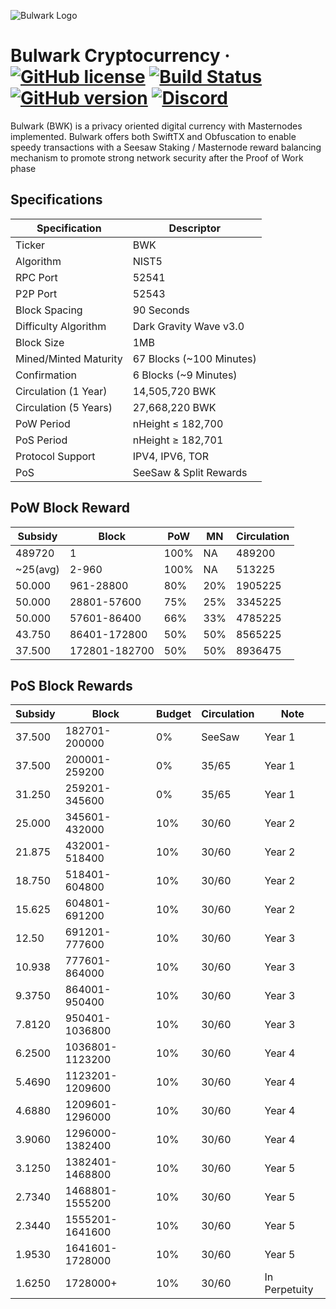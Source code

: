 ![Bulwark Logo](https://bulwarkcrypto.com/wp-content/uploads/2018/03/Badge-Full-Color.svg)

Bulwark Cryptocurrency
&middot;
[![GitHub license](https://img.shields.io/github/license/bulwark-crypto/Bulwark.svg)](https://github.com/bulwark-crypto/Bulwark/blob/master/COPYING) [![Build Status](https://travis-ci.org/bulwark-crypto/Bulwark.svg?branch=master)](https://travis-ci.org/bulwark-crypto/Bulwark) [![GitHub version](https://badge.fury.io/gh/bulwark-crypto%2FBulwark.svg)](https://badge.fury.io/gh/bulwark-crypto%2FBulwark) [![Discord](https://img.shields.io/discord/374271866308919296.svg)](https://discord.me/bulwarkcrypto)
=====

Bulwark (BWK) is a privacy oriented digital currency with Masternodes implemented.
Bulwark offers both SwiftTX and Obfuscation to enable speedy transactions with a Seesaw Staking / Masternode reward balancing mechanism to promote strong network security after the Proof of Work phase

## Specifications

| Specification         | Descriptor                              |
|-----------------------|-----------------------------------------|
| Ticker                | BWK                                     |
| Algorithm             | NIST5                                   |
| RPC Port              | 52541                                   |
| P2P Port              | 52543                                   |
| Block Spacing         | 90 Seconds                              |
| Difficulty Algorithm  | Dark Gravity Wave v3.0                  |
| Block Size            | 1MB                                     |
| Mined/Minted Maturity | 67 Blocks (~100 Minutes)                |
| Confirmation          | 6 Blocks (~9 Minutes)                   |
| Circulation (1 Year)  | 14,505,720 BWK                          |
| Circulation (5 Years) | 27,668,220 BWK                          |
| PoW Period            | nHeight ≤ 182,700                       |
| PoS Period            | nHeight ≥ 182,701                       |
| Protocol Support      | IPV4, IPV6, TOR                         |
| PoS                   | SeeSaw & Split Rewards                  |

## PoW Block Reward

| Subsidy  | Block         | PoW  | MN  | Circulation |
|----------|---------------|------|-----|-------------|
| 489720   | 1             | 100% | NA  | 489200      |
| ~25(avg) | 2-960         | 100% | NA  | 513225      |
| 50.000   | 961-28800     | 80%  | 20% | 1905225     |
| 50.000   | 28801-57600   | 75%  | 25% | 3345225     |
| 50.000   | 57601-86400   | 66%  | 33% | 4785225     |
| 43.750   | 86401-172800  | 50%  | 50% | 8565225     |
| 37.500   | 172801-182700 | 50%  | 50% | 8936475     |

## PoS Block Rewards

| Subsidy | Block           | Budget | Circulation    | Note          |
|---------|-----------------|--------|----------------|---------------|
| 37.500  | 182701-200000   | 0%     | SeeSaw         | Year 1        |
| 37.500  | 200001-259200   | 0%     | 35/65          | Year 1        |
| 31.250  | 259201-345600   | 0%     | 35/65          | Year 1        |
| 25.000  | 345601-432000   | 10%    | 30/60          | Year 2        |
| 21.875  | 432001-518400   | 10%    | 30/60          | Year 2        |
| 18.750  | 518401-604800   | 10%    | 30/60          | Year 2        |
| 15.625  | 604801-691200   | 10%    | 30/60          | Year 2        |
| 12.50   | 691201-777600   | 10%    | 30/60          | Year 3        |
| 10.938  | 777601-864000   | 10%    | 30/60          | Year 3        |
| 9.3750  | 864001-950400   | 10%    | 30/60          | Year 3        |
| 7.8120  | 950401-1036800  | 10%    | 30/60          | Year 3        |
| 6.2500  | 1036801-1123200 | 10%    | 30/60          | Year 4        |
| 5.4690  | 1123201-1209600 | 10%    | 30/60          | Year 4        |
| 4.6880  | 1209601-1296000 | 10%    | 30/60          | Year 4        |
| 3.9060  | 1296000-1382400 | 10%    | 30/60          | Year 4        |
| 3.1250  | 1382401-1468800 | 10%    | 30/60          | Year 5        |
| 2.7340  | 1468801-1555200 | 10%    | 30/60          | Year 5        |
| 2.3440  | 1555201-1641600 | 10%    | 30/60          | Year 5        |
| 1.9530  | 1641601-1728000 | 10%    | 30/60          | Year 5        |
| 1.6250  | 1728000+        | 10%    | 30/60          | In Perpetuity |
